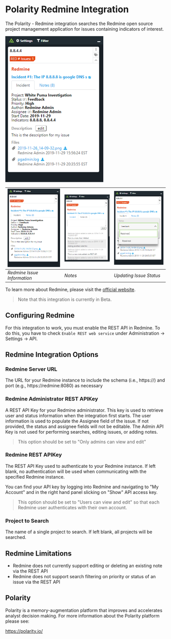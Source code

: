 # Polarity Redmine Integration

The Polarity - Redmine integration searches the Redmine open source project management application for issues containing indicators of interest.

![overlay](images/overlay.png)

| ![image](images/overlay.png) | ![image](images/notes.png) | ![image](images/status.png)
|---| --- | --- |
|*Redmine Issue Information* | *Notes* | *Updating Issue Status* |

To learn more about Redmine, please visit the [official website](https://www.redmine.org/).

> Note that this integration is currently in Beta.

## Configuring Redmine

For this integration to work, you must enable the REST API in Redmine.  To do this, you have to check `Enable REST web service` under Administration -> Settings -> API.

## Redmine Integration Options

### Redmine Server URL

The URL for your Redmine instance to include the schema (i.e., https://) and port (e.g., https://redmine:8080) as necessary

### Redmine Administrator REST APIKey

A REST API Key for your Redmine administrator. This key is used to retrieve user and status information when the integration first starts. The user information is used to populate the Assignee field of the issue. If not provided, the status and assignee fields will not be editable. The Admin API Key is not used for performing searches, editing issues, or adding notes.

> This option should be set to "Only admins can view and edit"

### Redmine REST APIKey

The REST API Key used to authenticate to your Redmine instance. If left blank, no authentication will be used when communicating with the specified Redmine instance.

You can find your API key by logging into Redmine and navigating to "My Account" and in the right hand panel slicking on "Show" API access key.

> This option should be set to "Users can view and edit" so that each Redmine user authenticates with their own account.  

### Project to Search

The name of a single project to search. If left blank, all projects will be searched.

## Redmine Limitations

- Redmine does not currently support editing or deleting an existing note via the REST API
- Redmine does not support search filtering on priority or status of an issue via the REST API

## Polarity

Polarity is a memory-augmentation platform that improves and accelerates analyst decision making. For more information about the Polarity platform please see:

https://polarity.io/
